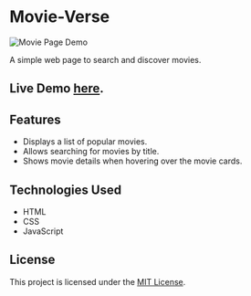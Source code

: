 # Movie-Verse
![Movie Page Demo](Assets/Movie-Page-Demo.gif)

A simple web page to search and discover movies.

## Live Demo [here](https://movie14verse.netlify.app).

## Features

- Displays a list of popular movies.
- Allows searching for movies by title.
- Shows movie details when hovering over the movie cards.

## Technologies Used

- HTML
- CSS
- JavaScript

## License

This project is licensed under the [MIT License](LICENSE).
